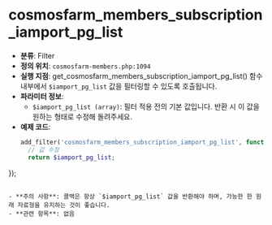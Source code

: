 # cosmosfarm_members_subscription_iamport_pg_list

- **분류**: Filter
- **정의 위치**: `cosmosfarm-members.php:1094`
- **실행 지점**: get_cosmosfarm_members_subscription_iamport_pg_list() 함수 내부에서 `$iamport_pg_list` 값을 필터링할 수 있도록 호출됩니다.
- **파라미터 정보**:
  - `$iamport_pg_list (array)`: 필터 적용 전의 기본 값입니다. 반환 시 이 값을 원하는 형태로 수정해 돌려주세요.
- **예제 코드**:
  ```php
  add_filter('cosmosfarm_members_subscription_iamport_pg_list', function($iamport_pg_list) {
    // 값 수정
    return $iamport_pg_list;
});
  ```

- **주의 사항**: 콜백은 항상 `$iamport_pg_list` 값을 반환해야 하며, 가능한 한 원래 자료형을 유지하는 것이 좋습니다.
- **관련 항목**: 없음
